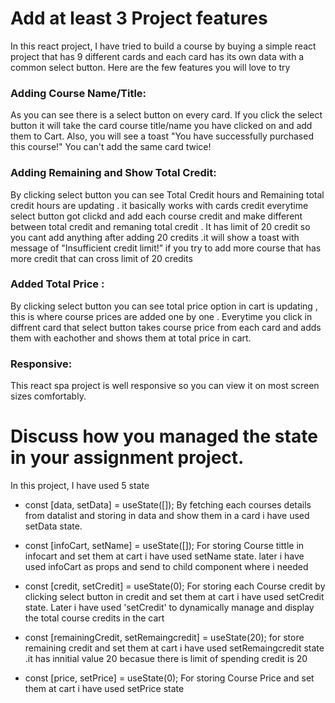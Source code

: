 # Add at least 3 Project features 

In this react project, I have tried to build a course by buying a simple react project that has 9 different cards and each card has its own data with a common select button.
Here are the few features you will love to try

### Adding Course Name/Title:
 As you can see there is a select button on every card. If you click the select button it will take the card course title/name you have clicked on and add them to Cart. Also, you will see a toast "You have successfully purchased this course!" You can't add the same card twice!

### Adding Remaining and Show Total Credit: 
By clicking select button you can see Total Credit hours and Remaining total credit hours are updating . it basically works with cards credit everytime select button got clickd and add each course credit and make different between total credit and remaning total credit . It has limit of 20 credit so you cant add anything after adding 20 credits .it will show a toast with message of "Insufficient credit limit!” if you try to add more course that has more credit that can cross limit of 20 credits

### Added Total Price :
 By clicking select button you can see total price option in cart is updating , this is where course prices are added one by one . Everytime you click in diffrent card that select button takes course price from each card and adds them with eachother and shows them at total price in cart.

### Responsive:
 This react spa project is well responsive so you can view it on most screen sizes comfortably.


 # Discuss how you managed the state in your assignment project.

In this project, I have used 5 state

* const [data, setData] = useState([]);
 By fetching each courses details from datalist and storing in data and show them in a card i have used setData state.


* const [infoCart, setName] = useState([]);
For storing Course tittle in infocart and set them at cart  i have used setName state.
later i have used infoCart as props and send to child component where i needed 

* const [credit, setCredit] = useState(0);
For storing each Course credit by clicking select button in credit and set them at cart i have used setCredit state.
Later i have used 'setCredit' to dynamically manage and display the total course credits in the cart

* const [remainingCredit, setRemaingcredit] = useState(20);
for store remaining credit and set them at cart i have used setRemaingcredit state .it has innitial value 20 becasue there is limit of spending credit is 20

* const [price, setPrice] = useState(0);
For storing Course Price and set them at cart i have used setPrice state
